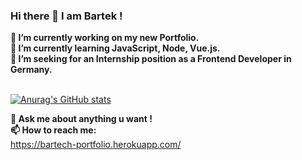 ### Hi there  👋 I am Bartek ! 
**🔭 I’m currently working on my new Portfolio.** <br/>
**🌱 I’m currently learning JavaScript, Node, Vue.js.**  <br/>
**👯 I’m seeking for an Internship position as a Frontend Developer in Germany.**  <br/><br/>

[![Anurag's GitHub stats](https://github-readme-stats.vercel.app/api?username=Bartheus&count_private=true&theme=vue-dark&hide_border=true)](https://github.com/anuraghazra/github-readme-stats)

**💬 Ask me about anything u want !** <br/>
**📫 How to reach me:** <br/>
https://bartech-portfolio.herokuapp.com/

